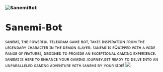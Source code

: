 ![𝗦𝗮𝗻𝗲𝗺𝗶𝗕𝗼𝘁](https://telegra.ph/file/13047f679a2d2af225b6e.jpg)
# 𝗦𝗮𝗻𝗲𝗺𝗶-𝗕𝗼𝘁
ꜱᴀɴᴇᴍɪ, ᴛʜᴇ ᴘᴏᴡᴇʀꜰᴜʟ ᴛᴇʟᴇɢʀᴀᴍ ɢᴀᴍᴇ ʙᴏᴛ, ᴛᴀᴋᴇꜱ ɪɴꜱᴘɪʀᴀᴛɪᴏɴ ꜰʀᴏᴍ ᴛʜᴇ ʟᴇɢᴇɴᴅᴀʀʏ ᴄʜᴀʀᴀᴄᴛᴇʀ ɪɴ ᴛʜᴇ ᴅᴇᴍᴏɴ ꜱʟᴀʏᴇʀ. ꜱᴀɴᴇᴍɪ ɪꜱ ᴇQᴜɪᴘᴘᴇᴅ ᴡɪᴛʜ ᴀ ᴡɪᴅᴇ ʀᴀɴɢᴇ ᴏꜰ ꜰᴇᴀᴛᴜʀᴇꜱ, ᴅᴇꜱɪɢɴᴇᴅ ᴛᴏ ᴘʀᴏᴠɪᴅᴇ ᴀɴ ᴇxᴄᴇᴘᴛɪᴏɴᴀʟ ɢᴀᴍɪɴɢ ᴇxᴘᴇʀɪᴇɴᴄᴇ. ꜱᴀɴᴇᴍɪ ɪꜱ ʜᴇʀᴇ ᴛᴏ ᴇɴʜᴀɴᴄᴇ ʏᴏᴜʀ ɢᴀᴍɪɴɢ ᴊᴏᴜʀɴᴇʏ.ɢᴇᴛ ʀᴇᴀᴅʏ ᴛᴏ ᴅᴇʟᴠᴇ ɪɴᴛᴏ ᴀɴ ᴜɴᴘᴀʀᴀʟʟᴇʟᴇᴅ ɢᴀᴍɪɴɢ ᴀᴅᴠᴇɴᴛᴜʀᴇ ᴡɪᴛʜ ꜱᴀɴᴇᴍɪ ʙʏ ʏᴏᴜʀ ꜱɪᴅᴇ!
<img src="https://telegra.ph/file/7cffb4a678c1bfc4ebaff.png">
